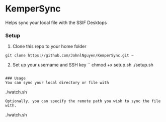 # KemperSync
Helps sync your local file with the SSIF Desktops

### Setup 
1. Clone this repo to your home folder
```
git clone https://github.com/JohnlNguyen/KemperSync.git ~
```
2. Set up your username and SSH key 
``
chmod +x setup.sh
./setup.sh
```

### Usage 
You can sync your local directory or file with
```
./watch.sh <local> 
```
Optionally, you can specify the remote path you wish to sync the file with.
```
./watch.sh <local> <remote> 
```



